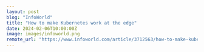 ```yaml
---
layout: post
blog: "InfoWorld"
title: "How to make Kubernetes work at the edge"
date: 2024-02-06T10:00:00Z
image: images/infoworld.png
remote_url: "https://www.infoworld.com/article/3712563/how-to-make-kubernetes-work-at-the-edge.html#tk.rss_applicationdevelopment"
---
```

